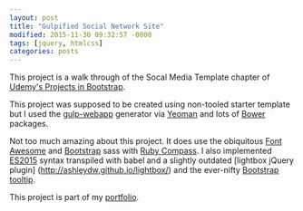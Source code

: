 ```yaml
---
layout: post
title: "Gulpified Social Network Site"
modified: 2015-11-30 09:32:57 -0800
tags: [jquery, htmlcss]
categories: posts
---
```

This project is a walk through of the Socal Media Template chapter of [Udemy's Projects in Bootstrap](https://www.udemy.com/learn-bootstrap-development-by-building-10-projects/learn/#/). 

This project was supposed to be created using non-tooled starter template but I used the [gulp-webapp](https://github.com/yeoman/generator-gulp-webapp) generator via [Yeoman](http://yeoman.io/) and lots of [Bower]() packages.

Not too much amazing about this project. It does use the obiquitous [Font Awesome](https://fortawesome.github.io/Font-Awesome/) and [Bootstrap](http://getbootstrap.com/getting-started/) sass with [Ruby Compass](http://compass-style.org/). I also implemented [ES2015](https://babeljs.io/docs/learn-es2015/) syntax transpiled with babel and a slightly outdated [lightbox jQuery plugin] (http://ashleydw.github.io/lightbox/) and the ever-nifty [Bootstrap tooltip](http://getbootstrap.com/javascript/#tooltips).

This project is part of my [portfolio](http://ric.mclaughlin.today/prj_btstrp_dobble).